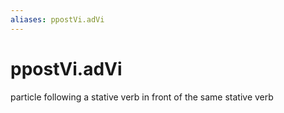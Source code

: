 ```yaml
---
aliases: ppostVi.adVi
---
```

# ppostVi.adVi

particle following a stative verb in front of the same stative verb